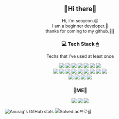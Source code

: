 <!--![header](https://capsule-render.vercel.app/api?type=slice&color=868686&height=300&section=header&text=park-seoyeon%20:D&fontSize=90&fontColor=FFA7A7)-->

<h2 align="center">👋Hi there👋</h2>

<p align="center">
Hi, i'm seoyeon.😉<br>
I am a beginner developer.🌱<br>
thanks for coming to my github.🙋‍♀️</p>



<h3 align="center">💻 Tech Stack 🖱</h3>

<p align="center"> Techs that I've used at least once</p>

<p align="center">
    <img src="https://img.shields.io/badge/HTML5-E34F26?style=flat-square&logo=HTML5&logoColor=white"/>
    <img src="https://img.shields.io/badge/CSS3-1572B6?style=flat-square&logo=CSS3&logoColor=white"/>
    <img src="https://img.shields.io/badge/JavaScript-F7DF1E?style=flat-square&logo=JavaScript&logoColor=white"/>
    <img src="https://img.shields.io/badge/TypeScript-3178C6?style=flat-square&logo=TypeScript&logoColor=white"/>
    <img src="https://img.shields.io/badge/Java-007396?style=flat-square&logo=Java&logoColor=white"/>
    <img src="https://img.shields.io/badge/Python-3776AB?style=flat-square&logo=Python&logoColor=white"/>
    <img src="https://img.shields.io/badge/C++-00599C?style=flat-square&logo=C++&logoColor=white"/> <br>
    <img src="https://img.shields.io/badge/Vue.js-4FC08D?style=flat-square&logo=Vue.js&logoColor=white"/>
    <img src="https://img.shields.io/badge/Vuetify-1867C0?style=flat-square&logo=Vuetify&logoColor=white"/>
    <img src="https://img.shields.io/badge/React-61DAFB?style=flat-square&logo=React&logoColor=white"/>
    <img src="https://img.shields.io/badge/Material UI-0081CB?style=flat-square&logo=Material-UI&logoColor=white"/>
    <img src="https://img.shields.io/badge/Spring-6DB33F?style=flat-square&logo=Spring&logoColor=white"/>
    <img src="https://img.shields.io/badge/Spring Boot-6DB33F?style=flat-square&logo=Spring&logoColor=white"/>
    <img src="https://img.shields.io/badge/Django-092E20?style=flat-square&logo=Django&logoColor=white"/> 
    <img src="https://img.shields.io/badge/MySQL-4479A1?style=flat-square&logo=MySQL&logoColor=white"/>
    <img src="https://img.shields.io/badge/MongoDB-47A248?style=flat-square&logo=MongoDB&logoColor=white"/> 
    <br>
    <img src="https://img.shields.io/badge/Android-3DDC84?style=flat-square&logo=Android&logoColor=white"/>
	<img src="https://img.shields.io/badge/Android Studio-3DDC84?style=flat-square&logo=Android&logoColor=white"/>
    <img src="https://img.shields.io/badge/Unity-000000?style=flat-square&logo=Unity&logoColor=white"/>
    <img src="https://img.shields.io/badge/Figma-F24E1E?style=flat-square&logo=Figma&logoColor=white"/>
</p>



<h3 align="center">
    🍒ME🍒
</h3>

<p align="center">
	<a href="https://www.instagram.com/seo_dori/" target="_blank"><img src="https://img.shields.io/badge/Instagram-E4405F?style=flat-square&logo=Instagram&logoColor=white"/></a>
    <a href="mailto:psy3153@naver.com" target="_blank"><img src="https://img.shields.io/badge/Mail-03C75A?style=flat-square&logo=Naver&logoColor=white"/></a>
    <a href="https://www.notion.so/Home-e76b718e30ea4614bfd643b8a008b882" target="_blank"><img src="https://img.shields.io/badge/Notion-000000?style=flat-square&logo=Notion&logoColor=white"/></a>
</p>



​          ![Anurag's GitHub stats](https://github-readme-stats.vercel.app/api?username=park-seoyeon&show_icons=true&theme=graywhite)   ![Solved.ac프로필](http://mazassumnida.wtf/api/v2/generate_badge?boj=psy3153)





